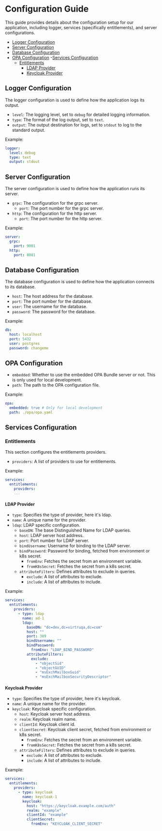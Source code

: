 # Configuration Guide

This guide provides details about the configuration setup for our application, including logger, services (specifically entitlements), and server configurations.

- [Logger Configuration](#logger-configuration)
- [Server Configuration](#server-configuration)
- [Database Configuration](#database-configuration)
- [OPA Configuration](#opa-configuration)
-[Services Configuration](#services-configuration)
  - [Entitlements](#entitlements)
    - [LDAP Provider](#ldap-provider)
    - [Keycloak Provider](#keycloak-provider)

## Logger Configuration

The logger configuration is used to define how the application logs its output.

- `level`: The logging level, set to `debug` for detailed logging information.
- `type`: The format of the log output, set to `text`.
- `output`: The output destination for logs, set to `stdout` to log to the standard output.

Example:

```yaml
logger:
  level: debug
  type: text
  output: stdout
```

## Server Configuration

The server configuration is used to define how the application runs its server.

- `grpc`: The configuration for the grpc server.
  - `port`: The port number for the grpc server.
- `http`: The configuration for the http server.
  - `port`: The port number for the http server.

Example:

```yaml
server:
  grpc:
    port: 9001 
  http:
    port: 8081
```

## Database Configuration

The database configuration is used to define how the application connects to its database.

- `host`: The host address for the database.
- `port`: The port number for the database.
- `user`: The username for the database.
- `password`: The password for the database.

Example:

```yaml
db:
  host: localhost
  port: 5432
  user: postgres
  password: changeme
```

## OPA Configuration

- `embedded`: Whether to use the embedded OPA Bundle server or not. This is only used for local development.
- `path`: The path to the OPA configuration file.

Example:

```yaml
opa:
  embedded: true # Only for local development
  path: ./opa/opa.yaml
```

## Services Configuration

### Entitlements

This section configures the entitlements providers.

- `providers`: A list of providers to use for entitlements.

Example:

```yaml
services:
  entitlements:
    providers:
    ...
```

#### LDAP Provider

- `type`: Specifies the type of provider, here it's ldap.
- `name`: A unique name for the provider.
- `ldap`: LDAP specific configuration.
  - `baseDN`: The base Distinguished Name for LDAP queries.
  - `host`: LDAP server host address.
  - `port`: Port number for LDAP server.
  - `bindUsername`: Username for binding to the LDAP server.
  - `bindPassword`: Password for binding, fetched from environment or k8s secret.
    - `fromEnv`: Fetches the secret from an environment variable.
    - `fromK8sSecret`: Fetches the secret from a k8s secret.
  - `attributeFilters`: Defines attributes to exclude in queries.
    - `exclude`: A list of attributes to exclude.
    - `include`: A list of attributes to include.

Example:

```yaml
services:
  entitlements:
    providers:
      - type: ldap
        name: ad-1
        ldap:  
          baseDN: "dc=dev,dc=virtruqa,dc=com"
          host: ""
          port: 389
          bindUsername: ""
          bindPassword:
            fromEnv: "LDAP_BIND_PASSWORD"
          attributeFilters:
            exclude:
              - "objectSid"
              - "objectGUID"
              - "msExchMailboxGuid"
              - "msExchMailboxSecurityDescriptor"
```

#### Keycloak Provider

- `type`: Specifies the type of provider, here it's keycloak.
- `name`: A unique name for the provider.
- `keycloak`: Keycloak specific configuration.
  - `host`: Keycloak server host address.
  - `realm`: Keycloak realm name.
  - `clientId`: Keycloak client id.
  - `clientSecret`: Keycloak client secret, fetched from environment or k8s secret.
    - `fromEnv`: Fetches the secret from an environment variable.
    - `fromK8sSecret`: Fetches the secret from a k8s secret.
  - `attributeFilters`: Defines attributes to exclude in queries.
    - `exclude`: A list of attributes to exclude.
    - `include`: A list of attributes to include.

Example:

```yaml
services:
  entitlements:
    providers:
      - type: keycloak
        name: keycloak-1
        keycloak:
          host: "https://keycloak.example.com/auth"
          realm: "example"
          clientId: "example"
          clientSecret:
            fromEnv: "KEYCLOAK_CLIENT_SECRET"
```
